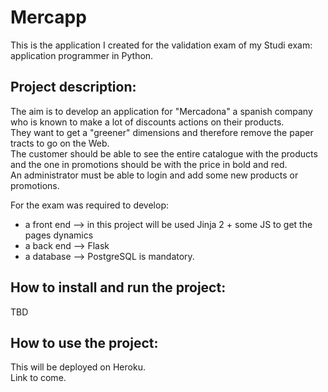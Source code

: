 <h1>Mercapp</h1>

This is the application I created for the validation exam of my Studi exam: application programmer in Python.

<h2>Project description:</h2>
The aim is to develop an application for "Mercadona" a spanish company who is known to make a lot of discounts actions on their products.<br>
They want to get a "greener" dimensions and therefore remove the paper tracts to go on the Web.<br>
The customer should be able to see the entire catalogue with the products and the one in promotions should be with the price in bold and red.<br>
An administrator must be able to login and add some new products or promotions.

For the exam was required to develop:
- a front end --> in this project will be used Jinja 2 + some JS to get the pages dynamics
- a back end --> Flask 
- a database --> PostgreSQL is mandatory.

<h2>How to install and run the project:</h2>
TBD

<h2>How to use the project:</h2>
This will be deployed on Heroku.<br>
Link to come.
